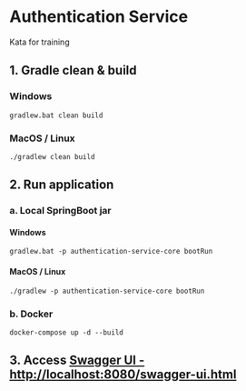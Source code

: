 # Authentication Service

Kata for training

## 1. Gradle clean & build
### Windows
```
gradlew.bat clean build
```

### MacOS / Linux
```
./gradlew clean build
``` 

## 2. Run application
### a. Local SpringBoot jar
#### Windows
```
gradlew.bat -p authentication-service-core bootRun
```

#### MacOS / Linux
```
./gradlew -p authentication-service-core bootRun
``` 

### b. Docker
```
docker-compose up -d --build
```

## 3. Access [Swagger UI - http://localhost:8080/swagger-ui.html](http://localhost:8080/swagger-ui.html)